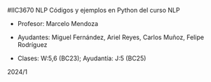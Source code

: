 #IIC3670 NLP
Códigos y ejemplos en Python del curso NLP

* Profesor: Marcelo Mendoza
* Ayudantes: Miguel Fernández, Ariel Reyes, Carlos Muñoz, Felipe Rodríguez

* Clases: W:5,6 (BC23); Ayudantía: J:5 (BC25)

2024/1
